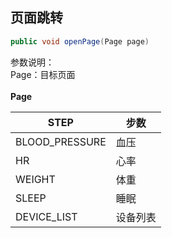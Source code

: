 <a name="zPwjK"></a>
## 页面跳转
```java
public void openPage(Page page)
```
参数说明：<br />Page：目标页面<br />
<br />**Page**

| STEP | 步数 |
| --- | --- |
| BLOOD_PRESSURE | 血压 |
| HR | 心率 |
| WEIGHT | 体重 |
| SLEEP | 睡眠 |
| DEVICE_LIST | 设备列表 |




